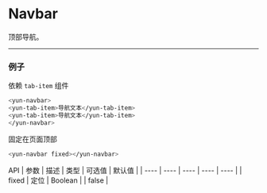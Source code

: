 # Navbar

顶部导航。

------

### 例子
依赖 `tab-item` 组件

``` bash
<yun-navbar>
<yun-tab-item>导航文本</yun-tab-item>
<yun-tab-item>导航文本</yun-tab-item>
</yun-navbar>
```

固定在页面顶部
``` bash
<yun-navbar fixed></yun-navbar>
```

API
| 参数        | 描述        | 类型        | 可选值       | 默认值       |
| ----       | ----       | ----       | ----       | ----       |
| fixed       | 定位 |  Boolean  | | false |